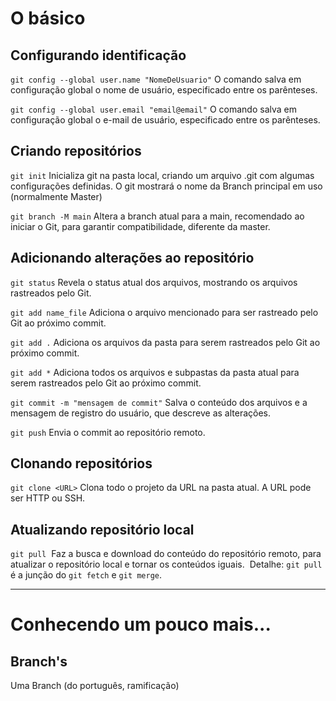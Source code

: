 # O básico
## Configurando identificação
`git config --global user.name "NomeDeUsuario"`
O comando salva em configuração global o nome de usuário, especificado entre os parênteses.

`git config --global user.email "email@email"`
O comando salva em configuração global o e-mail de usuário, especificado entre os parênteses.
## Criando repositórios 
`git init`
Inicializa git na pasta local, criando um arquivo .git com algumas configurações definidas. O git mostrará o nome da Branch principal em uso (normalmente Master)

`git branch -M main`
Altera a branch atual para a main, recomendado ao iniciar o Git, para garantir compatibilidade, diferente da master.


## Adicionando alterações ao repositório
`git status`
Revela o status atual dos arquivos, mostrando os arquivos rastreados pelo Git.

`git add name_file`
Adiciona o arquivo mencionado para ser rastreado pelo Git ao próximo commit.

`git add .`
Adiciona os arquivos da pasta para serem rastreados pelo Git ao próximo commit.

`git add *`
Adiciona todos os arquivos e subpastas da pasta atual para serem rastreados pelo Git ao próximo commit.

`git commit -m "mensagem de commit"`
Salva o conteúdo dos arquivos e a mensagem de registro do usuário, que descreve as alterações.

`git push`
Envia o commit ao repositório remoto.
## Clonando repositórios
`git clone <URL>`
Clona todo o projeto da URL na pasta atual.
A URL pode ser HTTP ou SSH.
## Atualizando repositório local
`git pull`
 Faz a busca e download do conteúdo do repositório remoto, para atualizar o repositório local e tornar os conteúdos iguais.
 Detalhe: `git pull` é a junção do `git fetch` e `git merge`.

---
# Conhecendo um pouco mais...
## Branch's
Uma Branch (do português, ramificação)